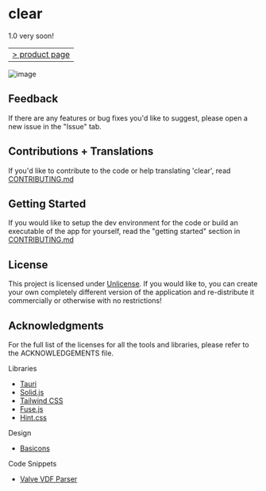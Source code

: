 # clear
 
1.0 very soon!

<table>
<tbody>
<tr>
<td><a href="https://clear.adithya.zip/" target="_blank">> product page</a></td></tr>
</tbody>
</table>

![image](https://github.com/adithyasource/clear/assets/140549783/e61fc082-c493-4ce3-820b-0d07d4d1c78e)


## Feedback

If there are any features or bug fixes you'd like to suggest, please open a new issue in the "Issue" tab.


## Contributions + Translations

If you'd like to contribute to the code or help translating 'clear', read [CONTRIBUTING.md](https://github.com/adithyasource/clear/blob/main/CONTRIBUTING.md)

## Getting Started

If you would like to setup the dev environment for the code or build an executable of the app for yourself, read the "getting started" section in [CONTRIBUTING.md](https://github.com/adithyasource/clear/blob/main/CONTRIBUTING.md)

## License

This project is licensed under [Unlicense](https://unlicense.org).
If you would like to, you can create your own completely different version of the application and re-distribute it commercially or otherwise with no restrictions!

## Acknowledgments

For the full list of the licenses for all the tools and libraries, please refer to the ACKNOWLEDGEMENTS file.

Libraries
* [Tauri](https://tauri.app)
* [Solid.js](https://www.solidjs.com)
* [Tailwind CSS](https://tailwindcss.com)
* [Fuse.js](https://www.fusejs.io)
* [Hint.css](https://kushagra.dev/lab/hint/)

Design
* [Basicons](https://basicons.xyz)

Code Snippets
* [Valve VDF Parser](https://github.com/node-steam/vdf)
